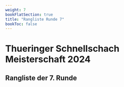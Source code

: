 ```yaml
---
weight: 7
bookFlatSection: true
title: "Rangliste Runde 7"
bookToc: false
---
```


# Thueringer Schnellschach Meisterschaft 2024

## Rangliste der 7. Runde
